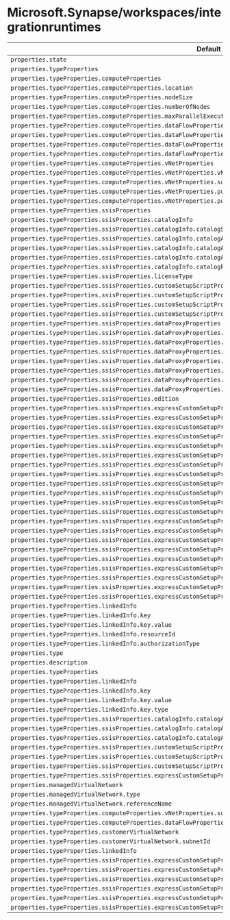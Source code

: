 # Microsoft.Synapse/workspaces/integrationruntimes

| Default Path | Alias |
|---|---|
| `properties.state` | `Microsoft.Synapse/workspaces/integrationRuntimes/Managed.state` |
| `properties.typeProperties` | `Microsoft.Synapse/workspaces/integrationRuntimes/Managed.typeProperties` |
| `properties.typeProperties.computeProperties` | `Microsoft.Synapse/workspaces/integrationRuntimes/Managed.typeProperties.computeProperties` |
| `properties.typeProperties.computeProperties.location` | `Microsoft.Synapse/workspaces/integrationRuntimes/Managed.typeProperties.computeProperties.location` |
| `properties.typeProperties.computeProperties.nodeSize` | `Microsoft.Synapse/workspaces/integrationRuntimes/Managed.typeProperties.computeProperties.nodeSize` |
| `properties.typeProperties.computeProperties.numberOfNodes` | `Microsoft.Synapse/workspaces/integrationRuntimes/Managed.typeProperties.computeProperties.numberOfNodes` |
| `properties.typeProperties.computeProperties.maxParallelExecutionsPerNode` | `Microsoft.Synapse/workspaces/integrationRuntimes/Managed.typeProperties.computeProperties.maxParallelExecutionsPerNode` |
| `properties.typeProperties.computeProperties.dataFlowProperties` | `Microsoft.Synapse/workspaces/integrationRuntimes/Managed.typeProperties.computeProperties.dataFlowProperties` |
| `properties.typeProperties.computeProperties.dataFlowProperties.computeType` | `Microsoft.Synapse/workspaces/integrationRuntimes/Managed.typeProperties.computeProperties.dataFlowProperties.computeType` |
| `properties.typeProperties.computeProperties.dataFlowProperties.coreCount` | `Microsoft.Synapse/workspaces/integrationRuntimes/Managed.typeProperties.computeProperties.dataFlowProperties.coreCount` |
| `properties.typeProperties.computeProperties.dataFlowProperties.timeToLive` | `Microsoft.Synapse/workspaces/integrationRuntimes/Managed.typeProperties.computeProperties.dataFlowProperties.timeToLive` |
| `properties.typeProperties.computeProperties.vNetProperties` | `Microsoft.Synapse/workspaces/integrationRuntimes/Managed.typeProperties.computeProperties.vNetProperties` |
| `properties.typeProperties.computeProperties.vNetProperties.vNetId` | `Microsoft.Synapse/workspaces/integrationRuntimes/Managed.typeProperties.computeProperties.vNetProperties.vNetId` |
| `properties.typeProperties.computeProperties.vNetProperties.subnet` | `Microsoft.Synapse/workspaces/integrationRuntimes/Managed.typeProperties.computeProperties.vNetProperties.subnet` |
| `properties.typeProperties.computeProperties.vNetProperties.publicIPs` | `Microsoft.Synapse/workspaces/integrationRuntimes/Managed.typeProperties.computeProperties.vNetProperties.publicIPs` |
| `properties.typeProperties.computeProperties.vNetProperties.publicIPs[*]` | `Microsoft.Synapse/workspaces/integrationRuntimes/Managed.typeProperties.computeProperties.vNetProperties.publicIPs[*]` |
| `properties.typeProperties.ssisProperties` | `Microsoft.Synapse/workspaces/integrationRuntimes/Managed.typeProperties.ssisProperties` |
| `properties.typeProperties.ssisProperties.catalogInfo` | `Microsoft.Synapse/workspaces/integrationRuntimes/Managed.typeProperties.ssisProperties.catalogInfo` |
| `properties.typeProperties.ssisProperties.catalogInfo.catalogServerEndpoint` | `Microsoft.Synapse/workspaces/integrationRuntimes/Managed.typeProperties.ssisProperties.catalogInfo.catalogServerEndpoint` |
| `properties.typeProperties.ssisProperties.catalogInfo.catalogAdminUserName` | `Microsoft.Synapse/workspaces/integrationRuntimes/Managed.typeProperties.ssisProperties.catalogInfo.catalogAdminUserName` |
| `properties.typeProperties.ssisProperties.catalogInfo.catalogAdminPassword` | `Microsoft.Synapse/workspaces/integrationRuntimes/Managed.typeProperties.ssisProperties.catalogInfo.catalogAdminPassword` |
| `properties.typeProperties.ssisProperties.catalogInfo.catalogAdminPassword.value` | `Microsoft.Synapse/workspaces/integrationRuntimes/Managed.typeProperties.ssisProperties.catalogInfo.catalogAdminPassword.value` |
| `properties.typeProperties.ssisProperties.catalogInfo.catalogPricingTier` | `Microsoft.Synapse/workspaces/integrationRuntimes/Managed.typeProperties.ssisProperties.catalogInfo.catalogPricingTier` |
| `properties.typeProperties.ssisProperties.licenseType` | `Microsoft.Synapse/workspaces/integrationRuntimes/Managed.typeProperties.ssisProperties.licenseType` |
| `properties.typeProperties.ssisProperties.customSetupScriptProperties` | `Microsoft.Synapse/workspaces/integrationRuntimes/Managed.typeProperties.ssisProperties.customSetupScriptProperties` |
| `properties.typeProperties.ssisProperties.customSetupScriptProperties.blobContainerUri` | `Microsoft.Synapse/workspaces/integrationRuntimes/Managed.typeProperties.ssisProperties.customSetupScriptProperties.blobContainerUri` |
| `properties.typeProperties.ssisProperties.customSetupScriptProperties.sasToken` | `Microsoft.Synapse/workspaces/integrationRuntimes/Managed.typeProperties.ssisProperties.customSetupScriptProperties.sasToken` |
| `properties.typeProperties.ssisProperties.customSetupScriptProperties.sasToken.value` | `Microsoft.Synapse/workspaces/integrationRuntimes/Managed.typeProperties.ssisProperties.customSetupScriptProperties.sasToken.value` |
| `properties.typeProperties.ssisProperties.dataProxyProperties` | `Microsoft.Synapse/workspaces/integrationRuntimes/Managed.typeProperties.ssisProperties.dataProxyProperties` |
| `properties.typeProperties.ssisProperties.dataProxyProperties.connectVia` | `Microsoft.Synapse/workspaces/integrationRuntimes/Managed.typeProperties.ssisProperties.dataProxyProperties.connectVia` |
| `properties.typeProperties.ssisProperties.dataProxyProperties.connectVia.type` | `Microsoft.Synapse/workspaces/integrationRuntimes/Managed.typeProperties.ssisProperties.dataProxyProperties.connectVia.type` |
| `properties.typeProperties.ssisProperties.dataProxyProperties.connectVia.referenceName` | `Microsoft.Synapse/workspaces/integrationRuntimes/Managed.typeProperties.ssisProperties.dataProxyProperties.connectVia.referenceName` |
| `properties.typeProperties.ssisProperties.dataProxyProperties.stagingLinkedService` | `Microsoft.Synapse/workspaces/integrationRuntimes/Managed.typeProperties.ssisProperties.dataProxyProperties.stagingLinkedService` |
| `properties.typeProperties.ssisProperties.dataProxyProperties.stagingLinkedService.type` | `Microsoft.Synapse/workspaces/integrationRuntimes/Managed.typeProperties.ssisProperties.dataProxyProperties.stagingLinkedService.type` |
| `properties.typeProperties.ssisProperties.dataProxyProperties.stagingLinkedService.referenceName` | `Microsoft.Synapse/workspaces/integrationRuntimes/Managed.typeProperties.ssisProperties.dataProxyProperties.stagingLinkedService.referenceName` |
| `properties.typeProperties.ssisProperties.dataProxyProperties.path` | `Microsoft.Synapse/workspaces/integrationRuntimes/Managed.typeProperties.ssisProperties.dataProxyProperties.path` |
| `properties.typeProperties.ssisProperties.edition` | `Microsoft.Synapse/workspaces/integrationRuntimes/Managed.typeProperties.ssisProperties.edition` |
| `properties.typeProperties.ssisProperties.expressCustomSetupProperties` | `Microsoft.Synapse/workspaces/integrationRuntimes/Managed.typeProperties.ssisProperties.expressCustomSetupProperties` |
| `properties.typeProperties.ssisProperties.expressCustomSetupProperties[*]` | `Microsoft.Synapse/workspaces/integrationRuntimes/Managed.typeProperties.ssisProperties.expressCustomSetupProperties[*]` |
| `properties.typeProperties.ssisProperties.expressCustomSetupProperties[*].typeProperties` | `Microsoft.Synapse/workspaces/integrationRuntimes/Managed.typeProperties.ssisProperties.expressCustomSetupProperties[*].CmdkeySetup.typeProperties` |
| `properties.typeProperties.ssisProperties.expressCustomSetupProperties[*].typeProperties.password` | `Microsoft.Synapse/workspaces/integrationRuntimes/Managed.typeProperties.ssisProperties.expressCustomSetupProperties[*].CmdkeySetup.typeProperties.password.SecureString` |
| `properties.typeProperties.ssisProperties.expressCustomSetupProperties[*].typeProperties.password.value` | `Microsoft.Synapse/workspaces/integrationRuntimes/Managed.typeProperties.ssisProperties.expressCustomSetupProperties[*].CmdkeySetup.typeProperties.password.SecureString.value` |
| `properties.typeProperties.ssisProperties.expressCustomSetupProperties[*].typeProperties.password.store` | `Microsoft.Synapse/workspaces/integrationRuntimes/Managed.typeProperties.ssisProperties.expressCustomSetupProperties[*].CmdkeySetup.typeProperties.password.AzureKeyVaultSecret.store` |
| `properties.typeProperties.ssisProperties.expressCustomSetupProperties[*].typeProperties.password.store.type` | `Microsoft.Synapse/workspaces/integrationRuntimes/Managed.typeProperties.ssisProperties.expressCustomSetupProperties[*].CmdkeySetup.typeProperties.password.AzureKeyVaultSecret.store.type` |
| `properties.typeProperties.ssisProperties.expressCustomSetupProperties[*].typeProperties.password.store.referenceName` | `Microsoft.Synapse/workspaces/integrationRuntimes/Managed.typeProperties.ssisProperties.expressCustomSetupProperties[*].CmdkeySetup.typeProperties.password.AzureKeyVaultSecret.store.referenceName` |
| `properties.typeProperties.ssisProperties.expressCustomSetupProperties[*].typeProperties.password.store.parameters` | `Microsoft.Synapse/workspaces/integrationRuntimes/Managed.typeProperties.ssisProperties.expressCustomSetupProperties[*].CmdkeySetup.typeProperties.password.AzureKeyVaultSecret.store.parameters` |
| `properties.typeProperties.ssisProperties.expressCustomSetupProperties[*].typeProperties.password.type` | `Microsoft.Synapse/workspaces/integrationRuntimes/Managed.typeProperties.ssisProperties.expressCustomSetupProperties[*].CmdkeySetup.typeProperties.password.type` |
| `properties.typeProperties.ssisProperties.expressCustomSetupProperties[*].typeProperties.variableName` | `Microsoft.Synapse/workspaces/integrationRuntimes/Managed.typeProperties.ssisProperties.expressCustomSetupProperties[*].EnvironmentVariableSetup.typeProperties.variableName` |
| `properties.typeProperties.ssisProperties.expressCustomSetupProperties[*].typeProperties.variableValue` | `Microsoft.Synapse/workspaces/integrationRuntimes/Managed.typeProperties.ssisProperties.expressCustomSetupProperties[*].EnvironmentVariableSetup.typeProperties.variableValue` |
| `properties.typeProperties.ssisProperties.expressCustomSetupProperties[*].typeProperties.componentName` | `Microsoft.Synapse/workspaces/integrationRuntimes/Managed.typeProperties.ssisProperties.expressCustomSetupProperties[*].ComponentSetup.typeProperties.componentName` |
| `properties.typeProperties.ssisProperties.expressCustomSetupProperties[*].typeProperties.licenseKey` | `Microsoft.Synapse/workspaces/integrationRuntimes/Managed.typeProperties.ssisProperties.expressCustomSetupProperties[*].ComponentSetup.typeProperties.licenseKey.SecureString` |
| `properties.typeProperties.ssisProperties.expressCustomSetupProperties[*].typeProperties.licenseKey.value` | `Microsoft.Synapse/workspaces/integrationRuntimes/Managed.typeProperties.ssisProperties.expressCustomSetupProperties[*].ComponentSetup.typeProperties.licenseKey.SecureString.value` |
| `properties.typeProperties.ssisProperties.expressCustomSetupProperties[*].typeProperties.licenseKey.store` | `Microsoft.Synapse/workspaces/integrationRuntimes/Managed.typeProperties.ssisProperties.expressCustomSetupProperties[*].ComponentSetup.typeProperties.licenseKey.AzureKeyVaultSecret.store` |
| `properties.typeProperties.ssisProperties.expressCustomSetupProperties[*].typeProperties.licenseKey.store.type` | `Microsoft.Synapse/workspaces/integrationRuntimes/Managed.typeProperties.ssisProperties.expressCustomSetupProperties[*].ComponentSetup.typeProperties.licenseKey.AzureKeyVaultSecret.store.type` |
| `properties.typeProperties.ssisProperties.expressCustomSetupProperties[*].typeProperties.licenseKey.store.referenceName` | `Microsoft.Synapse/workspaces/integrationRuntimes/Managed.typeProperties.ssisProperties.expressCustomSetupProperties[*].ComponentSetup.typeProperties.licenseKey.AzureKeyVaultSecret.store.referenceName` |
| `properties.typeProperties.ssisProperties.expressCustomSetupProperties[*].typeProperties.licenseKey.store.parameters` | `Microsoft.Synapse/workspaces/integrationRuntimes/Managed.typeProperties.ssisProperties.expressCustomSetupProperties[*].ComponentSetup.typeProperties.licenseKey.AzureKeyVaultSecret.store.parameters` |
| `properties.typeProperties.ssisProperties.expressCustomSetupProperties[*].typeProperties.licenseKey.type` | `Microsoft.Synapse/workspaces/integrationRuntimes/Managed.typeProperties.ssisProperties.expressCustomSetupProperties[*].ComponentSetup.typeProperties.licenseKey.type` |
| `properties.typeProperties.ssisProperties.expressCustomSetupProperties[*].type` | `Microsoft.Synapse/workspaces/integrationRuntimes/Managed.typeProperties.ssisProperties.expressCustomSetupProperties[*].type` |
| `properties.typeProperties.linkedInfo` | `Microsoft.Synapse/workspaces/integrationRuntimes/SelfHosted.typeProperties.linkedInfo.Key` |
| `properties.typeProperties.linkedInfo.key` | `Microsoft.Synapse/workspaces/integrationRuntimes/SelfHosted.typeProperties.linkedInfo.Key.key` |
| `properties.typeProperties.linkedInfo.key.value` | `Microsoft.Synapse/workspaces/integrationRuntimes/SelfHosted.typeProperties.linkedInfo.Key.key.value` |
| `properties.typeProperties.linkedInfo.resourceId` | `Microsoft.Synapse/workspaces/integrationRuntimes/SelfHosted.typeProperties.linkedInfo.RBAC.resourceId` |
| `properties.typeProperties.linkedInfo.authorizationType` | `Microsoft.Synapse/workspaces/integrationRuntimes/SelfHosted.typeProperties.linkedInfo.authorizationType` |
| `properties.type` | `Microsoft.Synapse/workspaces/integrationRuntimes/type` |
| `properties.description` | `Microsoft.Synapse/workspaces/integrationRuntimes/description` |
| `properties.typeProperties` | `Microsoft.Synapse/workspaces/integrationRuntimes/SelfHosted.typeProperties` |
| `properties.typeProperties.linkedInfo` | `Microsoft.Synapse/workspaces/integrationRuntimes/SelfHosted.typeProperties.linkedInfo.RBAC` |
| `properties.typeProperties.linkedInfo.key` | `Microsoft.Synapse/workspaces/integrationRuntimes/SelfHosted.typeProperties.linkedInfo.Key.key.SecureString` |
| `properties.typeProperties.linkedInfo.key.value` | `Microsoft.Synapse/workspaces/integrationRuntimes/SelfHosted.typeProperties.linkedInfo.Key.key.SecureString.value` |
| `properties.typeProperties.linkedInfo.key.type` | `Microsoft.Synapse/workspaces/integrationRuntimes/SelfHosted.typeProperties.linkedInfo.Key.key.type` |
| `properties.typeProperties.ssisProperties.catalogInfo.catalogAdminPassword` | `Microsoft.Synapse/workspaces/integrationRuntimes/Managed.typeProperties.ssisProperties.catalogInfo.catalogAdminPassword.SecureString` |
| `properties.typeProperties.ssisProperties.catalogInfo.catalogAdminPassword.value` | `Microsoft.Synapse/workspaces/integrationRuntimes/Managed.typeProperties.ssisProperties.catalogInfo.catalogAdminPassword.SecureString.value` |
| `properties.typeProperties.ssisProperties.catalogInfo.catalogAdminPassword.type` | `Microsoft.Synapse/workspaces/integrationRuntimes/Managed.typeProperties.ssisProperties.catalogInfo.catalogAdminPassword.type` |
| `properties.typeProperties.ssisProperties.customSetupScriptProperties.sasToken` | `Microsoft.Synapse/workspaces/integrationRuntimes/Managed.typeProperties.ssisProperties.customSetupScriptProperties.sasToken.SecureString` |
| `properties.typeProperties.ssisProperties.customSetupScriptProperties.sasToken.value` | `Microsoft.Synapse/workspaces/integrationRuntimes/Managed.typeProperties.ssisProperties.customSetupScriptProperties.sasToken.SecureString.value` |
| `properties.typeProperties.ssisProperties.customSetupScriptProperties.sasToken.type` | `Microsoft.Synapse/workspaces/integrationRuntimes/Managed.typeProperties.ssisProperties.customSetupScriptProperties.sasToken.type` |
| `properties.typeProperties.ssisProperties.expressCustomSetupProperties[*].typeProperties` | `Microsoft.Synapse/workspaces/integrationRuntimes/Managed.typeProperties.ssisProperties.expressCustomSetupProperties[*].ComponentSetup.typeProperties` |
| `properties.managedVirtualNetwork` | `Microsoft.Synapse/workspaces/integrationRuntimes/Managed.managedVirtualNetwork` |
| `properties.managedVirtualNetwork.type` | `Microsoft.Synapse/workspaces/integrationRuntimes/Managed.managedVirtualNetwork.type` |
| `properties.managedVirtualNetwork.referenceName` | `Microsoft.Synapse/workspaces/integrationRuntimes/Managed.managedVirtualNetwork.referenceName` |
| `properties.typeProperties.computeProperties.vNetProperties.subnetId` | `Microsoft.Synapse/workspaces/integrationRuntimes/Managed.typeProperties.computeProperties.vNetProperties.subnetId` |
| `properties.typeProperties.computeProperties.dataFlowProperties.cleanup` | `Microsoft.Synapse/workspaces/integrationRuntimes/Managed.typeProperties.computeProperties.dataFlowProperties.cleanup` |
| `properties.typeProperties.customerVirtualNetwork` | `Microsoft.Synapse/workspaces/integrationRuntimes/Managed.typeProperties.customerVirtualNetwork` |
| `properties.typeProperties.customerVirtualNetwork.subnetId` | `Microsoft.Synapse/workspaces/integrationRuntimes/Managed.typeProperties.customerVirtualNetwork.subnetId` |
| `properties.typeProperties.linkedInfo` | `Microsoft.Synapse/workspaces/integrationRuntimes/SelfHosted.typeProperties.linkedInfo` |
| `properties.typeProperties.ssisProperties.expressCustomSetupProperties[*]` | `Microsoft.Synapse/workspaces/integrationRuntimes/Managed.typeProperties.ssisProperties.expressCustomSetupProperties[*].ComponentSetup` |
| `properties.typeProperties.ssisProperties.expressCustomSetupProperties[*]` | `Microsoft.Synapse/workspaces/integrationRuntimes/Managed.typeProperties.ssisProperties.expressCustomSetupProperties[*].EnvironmentVariableSetup` |
| `properties.typeProperties.ssisProperties.expressCustomSetupProperties[*]` | `Microsoft.Synapse/workspaces/integrationRuntimes/Managed.typeProperties.ssisProperties.expressCustomSetupProperties[*].CmdkeySetup` |
| `properties.typeProperties.ssisProperties.expressCustomSetupProperties[*].typeProperties` | `Microsoft.Synapse/workspaces/integrationRuntimes/Managed.typeProperties.ssisProperties.expressCustomSetupProperties[*].EnvironmentVariableSetup.typeProperties` |
| `properties.typeProperties.ssisProperties.expressCustomSetupProperties[*].typeProperties.licenseKey` | `Microsoft.Synapse/workspaces/integrationRuntimes/Managed.typeProperties.ssisProperties.expressCustomSetupProperties[*].ComponentSetup.typeProperties.licenseKey` |
| `properties.typeProperties.ssisProperties.expressCustomSetupProperties[*].typeProperties.password` | `Microsoft.Synapse/workspaces/integrationRuntimes/Managed.typeProperties.ssisProperties.expressCustomSetupProperties[*].CmdkeySetup.typeProperties.password` |

